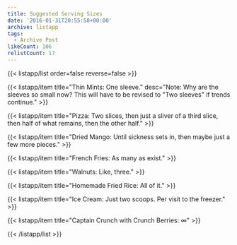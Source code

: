 ```yaml
---
title: Suggested Serving Sizes
date: '2016-01-31T20:55:58+00:00'
archive: listapp
tags: 
  - Archive Post
likeCount: 106
relistCount: 17
---
```



{{< listapp/list order=false reverse=false >}}

   {{< listapp/item title="Thin Mints: One sleeve."
      desc="Note: Why are the sleeves so small now? This will have to be revised to \"Two sleeves\" if trends continue." >}}

   {{< listapp/item title="Pizza: Two slices, then just a sliver of a third slice, then half of what remains, then the other half." >}}

   {{< listapp/item title="Dried Mango: Until sickness sets in, then maybe just a few more pieces." >}}

   {{< listapp/item title="French Fries: As many as exist." >}}

   {{< listapp/item title="Walnuts: Like, three." >}}

   {{< listapp/item title="Homemade Fried Rice: All of it." >}}

   {{< listapp/item title="Ice Cream: Just two scoops. Per visit to the freezer." >}}

   {{< listapp/item title="Captain Crunch with Crunch Berries: ∞" >}}

{{< /listapp/list >}}
